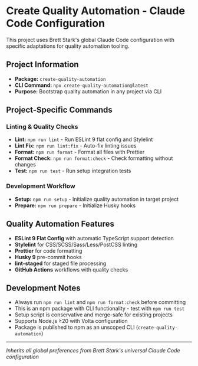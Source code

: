 # Create Quality Automation - Claude Code Configuration

This project uses Brett Stark's global Claude Code configuration with specific adaptations for quality automation tooling.

## Project Information
- **Package:** `create-quality-automation`
- **CLI Command:** `npx create-quality-automation@latest`
- **Purpose:** Bootstrap quality automation in any project via CLI

## Project-Specific Commands

### Linting & Quality Checks
- **Lint:** `npm run lint` - Run ESLint 9 flat config and Stylelint
- **Lint Fix:** `npm run lint:fix` - Auto-fix linting issues
- **Format:** `npm run format` - Format all files with Prettier
- **Format Check:** `npm run format:check` - Check formatting without changes
- **Test:** `npm run test` - Run setup integration tests

### Development Workflow
- **Setup:** `npm run setup` - Initialize quality automation in target project
- **Prepare:** `npm run prepare` - Initialize Husky hooks

## Quality Automation Features
- **ESLint 9 Flat Config** with automatic TypeScript support detection
- **Stylelint** for CSS/SCSS/Sass/Less/PostCSS linting
- **Prettier** for code formatting
- **Husky 9** pre-commit hooks
- **lint-staged** for staged file processing
- **GitHub Actions** workflows with quality checks

## Development Notes
- Always run `npm run lint` and `npm run format:check` before committing
- This is an npm package with CLI functionality - test with `npm run test`
- Setup script is conservative and merge-safe for existing projects
- Supports Node.js ≥20 with Volta configuration
- Package is published to npm as an unscoped CLI (`create-quality-automation`)

---
*Inherits all global preferences from Brett Stark's universal Claude Code configuration*
